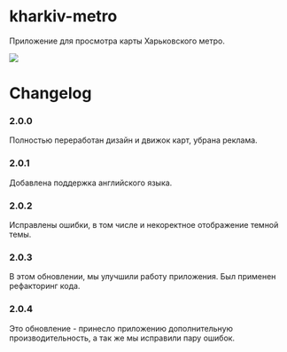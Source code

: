 # kharkiv-metro
 Приложение для просмотра карты Харьковского метро.

<a href="https://play.google.com/store/apps/details?id=unicon.metro.kharkiv">
	<img src="https://lh3.googleusercontent.com/cjsqrWQKJQp9RFO7-hJ9AfpKzbUb_Y84vXfjlP0iRHBvladwAfXih984olktDhPnFqyZ0nu9A5jvFwOEQPXzv7hr3ce3QVsLN8kQ2Ao=s0"></img>
</a>

# Changelog
### 2.0.0
Полностью переработан дизайн и движок карт, убрана реклама.

### 2.0.1
Добавлена поддержка английского языка.

### 2.0.2
Исправлены ошибки, в том числе и некоректное отображение темной темы.

### 2.0.3
В этом обновлении, мы улучшили работу приложения. Был применен рефакторинг кода.

### 2.0.4
Это обновление - принесло приложению дополнительную производительность, а так же мы исправили пару ошибок.